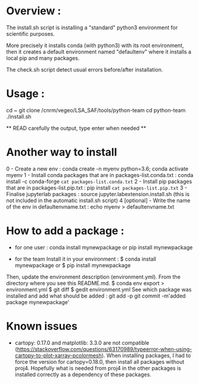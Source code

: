 # Overview :

The install.sh script is installing a "standard" python3 environment for scientific purposes.

More precisely it installs conda (with python3) with its root environment, then it creates a default environment named "defaultenv" where it installs a local pip and many packages.

The check.sh script detect usual errors before/after installation.

# Usage :

cd ~
git clone /cnrm/vegeo/LSA_SAF/tools/python-team
cd python-team
./install.sh

** READ carefully the output, type enter when needed **

# Another way to install
0 - Create a new env : conda create -n myenv python=3.6; conda activate myenv
1 - Install conda packages that are in packages-list.conda.txt : conda install -c conda-forge `cat packages-list.conda.txt`
2 - Install pip packages that are in packages-list.pip.txt : pip install `cat packages-list.pip.txt`
3 - Finalise jupyterlab packages : source jupyter.labextension.install.sh  (this is not included in the automatic install.sh script)
4 [optional] - Write the name of the env in defaultenvname.txt : echo myenv > defaultenvname.txt

# How to add a package :
- for one user :
conda install mynewpackage
or
pip install mynewpackage

- for the team
Install it in your environment :
$ conda install mynewpackage
or
$ pip install mynewpackage

Then, update the environment description (environment.yml).  From the directory where you see this README.md.
$ conda env export > environment.yml
$ git diff
$ gedit environment.yml
See which package was installed and add what should be added :
git add -p
git commit -m'added package mynewpackage'

# Known issues
- cartopy: 0.17.0   and  matplotlib: 3.3.0 are not compatible (https://stackoverflow.com/questions/63170989/typeerror-when-using-cartopy-to-plot-xarray-pcolormesh). When installing packages, I had to force the version for cartopy=0.18.0, then install all packages without proj4. Hopefully what is needed from proj4 in the other packages is installed correctly as a dependency of these packages.
